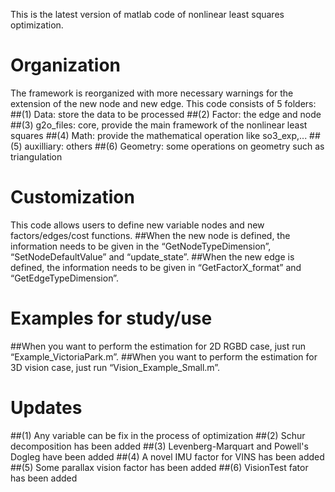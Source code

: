 This is the latest version of matlab code of nonlinear least squares optimization.

# Organization
The framework is reorganized with more necessary warnings for the extension of the new node and new edge.
This code consists of 5 folders:
##(1)	Data: store the data to be processed
##(2)	Factor: the edge and node 
##(3) g2o_files: core, provide the main framework of the nonlinear least squares
##(4) Math: provide the mathematical operation like so3_exp,...
##(5) auxilliary: others
##(6) Geometry: some operations on geometry such as triangulation

# Customization
This code allows users to define new variable nodes and new factors/edges/cost functions.
##When the new node is defined, the information needs to be given in
the “GetNodeTypeDimension”, “SetNodeDefaultValue” and “update_state”.
##When the new edge is defined, the information needs to be given in
“GetFactorX_format” and “GetEdgeTypeDimension”.

# Examples for study/use
##When you want to perform the estimation for 2D RGBD case, just run “Example_VictoriaPark.m”.
##When you want to perform the estimation for 3D vision case, just run “Vision_Example_Small.m”.

# Updates
##(1) Any variable can be fix in the process of optimization
##(2) Schur decomposition has been added
##(3) Levenberg-Marquart and Powell's Dogleg have been added
##(4) A novel IMU factor for VINS has been added
##(5) Some parallax vision factor has been added
##(6) VisionTest fator has been added 
